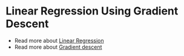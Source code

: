 # Linear Regression Using Gradient Descent

- Read more about [Linear Regression](https://en.wikipedia.org/wiki/Linear_regression)
- Read more about [Gradient descent](https://en.wikipedia.org/wiki/Gradient_descent)

